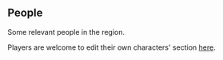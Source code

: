 ## People

Some relevant people in the region.

Players are welcome to edit their own characters' section [here](https://github.com/efsalvarenga/hostile/tree/main/pcs).

